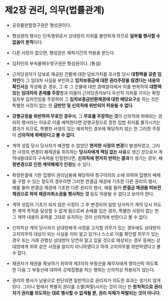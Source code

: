 # 제2장 권리, 의무(법률관계)

- 공유물분할청구권은 형성권이다.

- 형성권의 행사는 단독행위로서 상대방의 지위를 불안하게 하므로 **일부를 행사할 수 없음이 원칙**이다.

- 다른 사정이 없으면, 형성권은 제척기간의 적용을 받는다.

- 임차인의 부속물매수청구권은 형성권이다. (통설)

- 근저당권자가 담보로 제공된 건물에 대한 담보가치를 조사할 당시 **대항력을 갖춘 임차인**이 그 임대차 사실을 부인하고 **임차보증금에 대한 권리주장을 않겠다는 내용의 확인서**를 작성해 준 경우, 그 후 그 건물에 대한 경매절차에서 이를 번복하여 **대항력 있는 임대차의 존재를 주장**함과 아울러 근저당권자보다 우선적 지위를 가지는 확정일자부 임차인임을 주장하여 그 **임차보증금반환채권에 대한 배당요구**를 하는 것은 특별한 사정이 없는 한 **금반언 및 신의칙에 위반되어 허용될 수 없다**.

- **강행규정을 위반하여 무효인 경우**에, 그 **무효를 주장하는 것**이 신의칙에 위배되는 권리의 행사라는 이유로 이를 배척한다면 강행규정으로 정한 입법 취지를 몰각시키는 결과가 되므로, 특별한 사정이 있는 예외적인 경우에 해당하지 않는 한 그러한 주장이 **신의칙에 위배된다고 볼 수 없다**.

- 계약 성립 당시 당사자가 예견할 수 없었던 **현저한 사정의 변경**이 발생하였고, 그러한 사정의 변경이 해제권을 취득하는 **당사자에게 책임 없는 사유**로 생긴 것으로서 계약내용대로의 구속력을 인정한다면, **신의칙에 현저히 반하는 결과**가 생기는 경우, **사정변경으로 인한 계약해제가 인정**될 수 있다.

- 확정판결에 기한 집행이 권리남용에 해당하여 청구이의의 소에 의하여 집행의 배제를 구할 수 있는 정도의 경우라면 그러한 판결금 채권에 기초한 다른 권리의 행사, 예를 들어 판결금 채권에 기초한 다른 권리의 행사, 예를 들어 **판결금 채권을 피보전채권으로 하여 채권자취소권을 행사하는 것** 등도 허용될 수 없다고 보아야 한다.

- 계약 성립의 기초가 되지 않은 사정이 그 후 변경되어 일방 당사자가 계약 당시 의도한 계약 목적을 달성할 수 없게 됨으로써 손해를 입은 경우, 특별한 사정이 없는 한 그 계약 내용의 효력을 그대로 유지하는 것이 신의칙에 반한다고 볼 수 없다.

- 신의칙상 계약 당사자가 상대방에게 사정을 고지할 의무가 있는 경우에도 상대방이 고지의무의 대상이 되는 사실을 이미 알고 있거나 스스로 이를 확인할 의무가 있는 경우 또는 거래 관행상 상대방이 당연히 알고 있을 것으로 예상되는 경우 등에는 상대방에게 위와 같은 사정을 알리지 아니하였다고 하여 고지의무를 위반하였다고 볼 수 없다.

- 채권자가 채권을 확보하기 위하여 제3자의 부동산을 채무자에게 명의신탁 하도록 한 다음 그 부동산에 대하여 강제집행을 하는 행위는 신의칙상 허용되지 않는다.

- 권리의 행사가 남용으로 판단되면 일반적으로 권리자가 의도한 효과는 생기지 않게 된다. 그러나 법에서 특별히 권리를 소멸(박탈)시키는 것이 아닌 한 **원칙적으로 권리자가 권리를 의도하는 대로 행사할 수 없게될 뿐, 권리 자체가 박탈되는 것이 아니다.**